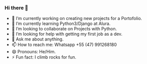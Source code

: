 ### Hi there 👋

- 🔭 I’m currently working on creating new projects for a Portofolio.
- 🌱 I’m currently learning Python3/Django at Alura.
- 👯 I’m looking to collaborate on Projects with Python.
- 🤔 I’m looking for help with getting my first job as a dev.
- 💬 Ask me about anything.
- 📫 How to reach me: Whatsapp +55 (47) 991268180
- 😄 Pronouns: He/Him.
- ⚡ Fun fact: I climb rocks for fun.
